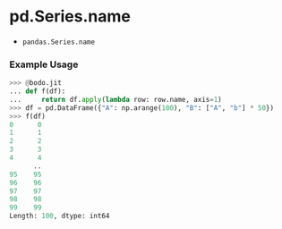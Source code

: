 # pd.Series.name

- `pandas.Series.name`

### Example Usage

```py
>>> @bodo.jit
... def f(df):
...     return df.apply(lambda row: row.name, axis=1)
>>> df = pd.DataFrame({"A": np.arange(100), "B": ["A", "b"] * 50})
>>> f(df)
0      0
1      1
2      2
3      3
4      4
      ..
95    95
96    96
97    97
98    98
99    99
Length: 100, dtype: int64
```
